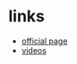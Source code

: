 # links

* [official page](https://www.froscon.org)
* [videos](https://media.ccc.de/search/?q=froscon)

